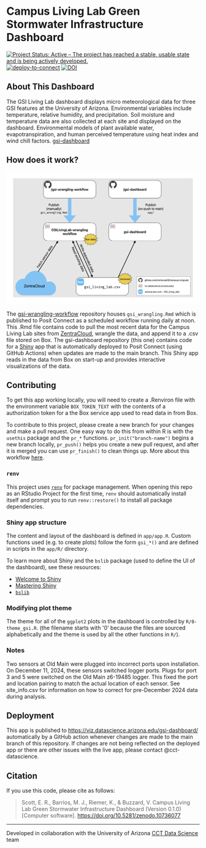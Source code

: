 # Campus Living Lab Green Stormwater Infrastructure Dashboard

<!-- badges: start -->

[![Project Status: Active – The project has reached a stable, usable state and is being actively developed.](https://www.repostatus.org/badges/latest/active.svg)](https://www.repostatus.org/#active) [![deploy-to-connect](https://github.com/UArizonaGSICampusLivingLab/gsi-dashboard/actions/workflows/deploy-connect.yaml/badge.svg)](https://github.com/UArizonaGSICampusLivingLab/gsi-dashboard/actions/workflows/deploy-connect.yaml) [![DOI](https://zenodo.org/badge/705681364.svg)](https://zenodo.org/doi/10.5281/zenodo.10736077)

<!-- badges: end -->

## About This Dashboard

The GSI Living Lab dashboard displays micro meteorological data for three GSI features at the University of Arizona.
Environmental variables include temperature, relative humidity, and precipitation.
Soil moisture and temperature data are also collected at each site and displayed on the dashboard.
Environmental models of plant available water, evapotranspiration, and human perceived temperature using heat index and wind chill factors.
[gsi-dashboard](https://viz.datascience.arizona.edu/gsi-dashboard/)

## How does it work?

![](flowchart.png)

The [gsi-wrangling-workflow](https://github.com/UArizonaGSICampusLivingLab/gsi-wrangling-workflow) repository houses `gsi_wrangling.Rmd` which is published to Posit Connect as a scheduled workflow running daily at noon.
This .Rmd file contains code to pull the most recent data for the Campus Living Lab sites from [ZentraCloud](https://zentracloud.com/), wrangle the data, and append it to a .csv file stored on Box.
The gsi-dashboard repository (this one) contains code for a [Shiny](https://shiny.posit.co/) app that is automatically deployed to Posit Connect (using GitHub Actions) when updates are made to the main branch.
This Shiny app reads in the data from Box on start-up and provides interactive visualizations of the data.

## Contributing

To get this app working locally, you will need to create a .Renviron file with the environment variable `BOX_TOKEN_TEXT` with the contents of a authorization token for a the Box service app used to read data in from Box.

To contribute to this project, please create a new branch for your changes and make a pull request.
One easy way to do this from within R is with the `usethis` package and the `pr_*` functions.
`pr_init("branch-name")` begins a new branch locally, `pr_push()` helps you create a new pull request, and after it is merged you can use `pr_finish()` to clean things up.
More about this workflow [here](https://usethis.r-lib.org/articles/pr-functions.html).

### `renv`

This project uses [`renv`](https://rstudio.github.io/renv/articles/renv.html) for package management.
When opening this repo as an RStudio Project for the first time, `renv` should automatically install itself and prompt you to run `renv::restore()` to install all package dependencies.

### Shiny app structure

The content and layout of the dashboard is defined in `app/app.R`.
Custom functions used (e.g. to create plots) follow the form `gsi_*()` and are defined in scripts in the `app/R/` directory.

To learn more about Shiny and the `bslib` package (used to define the UI of the dashboard), see these resources:

-   [Welcome to Shiny](https://shiny.posit.co/r/getstarted/shiny-basics/lesson1/index.html)
-   [Mastering Shiny](https://mastering-shiny.org/)
-   [`bslib`](https://rstudio.github.io/bslib/index.html)

### Modifying plot theme

The theme for all of the `ggplot2` plots in the dashboard is controlled by `R/0-theme_gsi.R`.
(the filename starts with '0' because the files are sourced alphabetically and the theme is used by all the other functions in `R/`).

### Notes

Two sensors at Old Main were plugged into incorrect ports upon installation. On December 11, 2024, these sensors switched logger ports. Plugs for port 3 and 5 were switched on the Old Main z6-19485 logger. This fixed the port and location pairing to match the actual location of each sensor. See site_info.csv for information on how to correct for pre-December 2024 data during analysis. 

## Deployment

This app is published to <https://viz.datascience.arizona.edu/gsi-dashboard/> automatically by a GitHub action whenever changes are made to the main branch of this repository.
If changes are not being reflected on the deployed app or there are other issues with the live app, please contact \@cct-datascience.

## Citation

If you use this code, please cite as follows:

> Scott, E. R., Barrios, M. J., Riemer, K., & Buzzard, V. Campus Living Lab Green Stormwater Infrastructure Dashboard (Version 0.1.0) [Computer software].
> <https://doi.org/10.5281/zenodo.10736077>

------------------------------------------------------------------------

Developed in collaboration with the University of Arizona [CCT Data Science](https://datascience.cct.arizona.edu/) team
